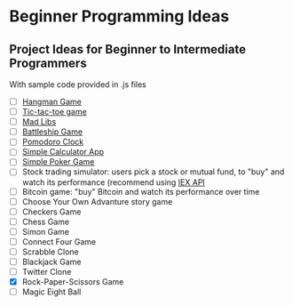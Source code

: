 # Beginner Programming Ideas
## Project Ideas for Beginner to Intermediate Programmers

With sample code provided in .js files

- [ ] [Hangman Game]()
- [ ] [Tic-tac-toe game]()
- [ ] [Mad Libs]()
- [ ] [Battleship Game]()
- [ ] [Pomodoro Clock]()
- [ ] [Simple Calculator App]()
- [ ] [Simple Poker Game]()
- [ ] Stock trading simulator: users pick a stock or mutual fund, to "buy" and watch its performance (recommend using [IEX API](https://iextrading.com/developer/docs/)
- [ ] Bitcoin game: "buy" Bitcoin and watch its performance over time
- [ ] Choose Your Own Advanture story game
- [ ] Checkers Game
- [ ] Chess Game
- [ ] Simon Game
- [ ] Connect Four Game
- [ ] Scrabble Clone
- [ ] Blackjack Game
- [ ] Twitter Clone
- [X] Rock-Paper-Scissors Game
- [ ] Magic Eight Ball
